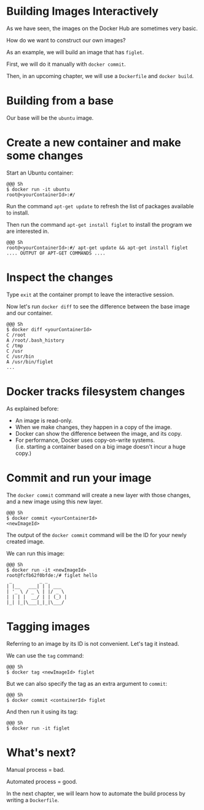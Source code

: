 <!SLIDE>
# Building Images Interactively

As we have seen, the images on the Docker Hub are sometimes very basic.

How do we want to construct our own images?

As an example, we will build an image that has `figlet`.

First, we will do it manually with `docker commit`.

Then, in an upcoming chapter, we will use a `Dockerfile` and `docker build`.

<!SLIDE>
# Building from a base

Our base will be the `ubuntu` image.

<!SLIDE>
# Create a new container and make some changes

Start an Ubuntu container:

    @@@ Sh
    $ docker run -it ubuntu
    root@<yourContainerId>:#/

Run the command `apt-get update` to refresh the list of packages available to install.

Then run the command `apt-get install figlet` to install the program we are interested in.

    @@@ Sh
    root@<yourContainerId>:#/ apt-get update && apt-get install figlet
    .... OUTPUT OF APT-GET COMMANDS ....

<!SLIDE>
# Inspect the changes

Type ``exit`` at the container prompt to leave the interactive session.

Now let's run `docker diff` to see the difference between the base image
and our container.

    @@@ Sh
    $ docker diff <yourContainerId>
    C /root
    A /root/.bash_history
    C /tmp
    C /usr
    C /usr/bin
    A /usr/bin/figlet
    ...

<!SLIDE printonly>
# Docker tracks filesystem changes

As explained before:

* An image is read-only.
* When we make changes, they happen in a copy of the image.
* Docker can show the difference between the image, and its copy.
* For performance, Docker uses copy-on-write systems.
  <br/>(i.e. starting a container based on a big image
  doesn't incur a huge copy.)

<!SLIDE>
# Commit and run your image

The `docker commit` command will create a new layer with those changes,
and a new image using this new layer.

    @@@ Sh
    $ docker commit <yourContainerId>
    <newImageId>

The output of the ``docker commit`` command will be the ID for your newly created image.

We can run this image:

    @@@ Sh
    $ docker run -it <newImageId>
    root@fcfb62f0bfde:/# figlet hello
     _          _ _       
    | |__   ___| | | ___  
    | '_ \ / _ \ | |/ _ \ 
    | | | |  __/ | | (_) |
    |_| |_|\___|_|_|\___/ 


<!SLIDE>
# Tagging images

Referring to an image by its ID is not convenient. Let's tag it instead.

We can use the `tag` command:

    @@@ Sh
    $ docker tag <newImageId> figlet

But we can also specify the tag as an extra argument to `commit`:

    @@@ Sh
    $ docker commit <containerId> figlet

And then run it using its tag:

    @@@ Sh
    $ docker run -it figlet

<!SLIDE>
# What's next?

Manual process = bad.

Automated process = good.

In the next chapter, we will learn how to automate the build
process by writing a `Dockerfile`.
